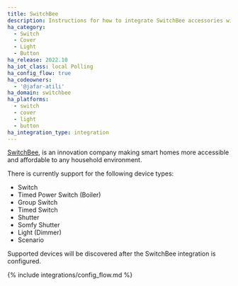 ```yaml
---
title: SwitchBee
description: Instructions for how to integrate SwitchBee accessories within Home Assistant.
ha_category:
  - Switch
  - Cover
  - Light
  - Button
ha_release: 2022.10
ha_iot_class: local Polling
ha_config_flow: true
ha_codeowners:
  - '@jafar-atili'
ha_domain: switchbee
ha_platforms:
  - switch
  - cover
  - light
  - button
ha_integration_type: integration
---
```


[SwitchBee](https://www.switchbee.com), is an innovation company making smart homes more accessible and affordable to any household environment.

There is currently support for the following device types:

- Switch 
- Timed Power Switch (Boiler)
- Group Switch
- Timed Switch
- Shutter
- Somfy Shutter
- Light (Dimmer)
- Scenario

Supported devices will be discovered after the SwitchBee integration is configured.

{% include integrations/config_flow.md %}
